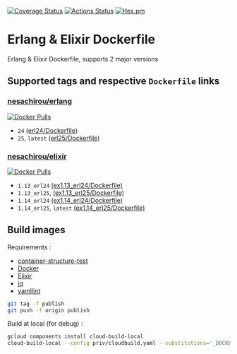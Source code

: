 [![Coverage Status](https://coveralls.io/repos/github/AUTHOR_NAME/PROJECT_NAME/badge.svg)](https://coveralls.io/github/AUTHOR_NAME/PROJECT_NAME)
[![Actions Status](https://github.com/AUTHER_NAME/PROJECT_NAME/workflows/test/badge.svg)](https://github.com/AUTHER_NAME/PROJECT_NAME/actions)
[![Hex.pm](https://img.shields.io/hexpm/v/PROJECT_NAME.svg)](https://hex.pm/packages/PROJECT_NAME)

# Erlang & Elixir Dockerfile

Erlang & Elixir Dockerfile, supports 2 major versions

## Supported tags and respective `Dockerfile` links

### [nesachirou/erlang][erlang hub]

[![Docker Pulls](https://img.shields.io/docker/pulls/nesachirou/erlang.svg)][erlang hub]

- `24` [(erl24/Dockerfile)](https://github.com/ne-sachirou/docker-elixir/blob/master/priv/erl24/Dockerfile)
- `25`, `latest` [(erl25/Dockerfile)](https://github.com/ne-sachirou/docker-elixir/blob/master/priv/erl25/Dockerfile)

### [nesachirou/elixir][elixir hub]

[![Docker Pulls](https://img.shields.io/docker/pulls/nesachirou/elixir.svg)][elixir hub]

- `1.13_erl24` [(ex1.13_erl24/Dockerfile)](https://github.com/ne-sachirou/docker-elixir/blob/master/priv/ex1.13_erl24/Dockerfile)
- `1.13_erl25`, [(ex1.13_erl25/Dockerfile)](https://github.com/ne-sachirou/docker-elixir/blob/master/priv/ex1.13_erl25/Dockerfile)
- `1.14_erl24` [(ex1.14_erl24/Dockerfile)](https://github.com/ne-sachirou/docker-elixir/blob/master/priv/ex1.14_erl24/Dockerfile)
- `1.14_erl25`, `latest` [(ex1.14_erl25/Dockerfile)](https://github.com/ne-sachirou/docker-elixir/blob/master/priv/ex1.14_erl25/Dockerfile)

## Build images

Requirements :

- [container-structure-test](https://github.com/GoogleContainerTools/container-structure-test)
- [Docker](https://www.docker.com/)
- [Elixir](https://elixir-lang.org/)
- [jq](https://stedolan.github.io/jq/)
- [yamllint](https://github.com/adrienverge/yamllint)

```sh
git tag -f publish
git push -f origin publish
```

Build at local (for debug) :

```sh
gcloud components install cloud-build-local
cloud-build-local --config priv/cloudbuild.yaml --substitutions='_DOCKER_REGISTRY_PASSWORD=***' .
```

[erlang hub]: https://hub.docker.com/r/nesachirou/erlang/
[elixir hub]: https://hub.docker.com/r/nesachirou/elixir/
